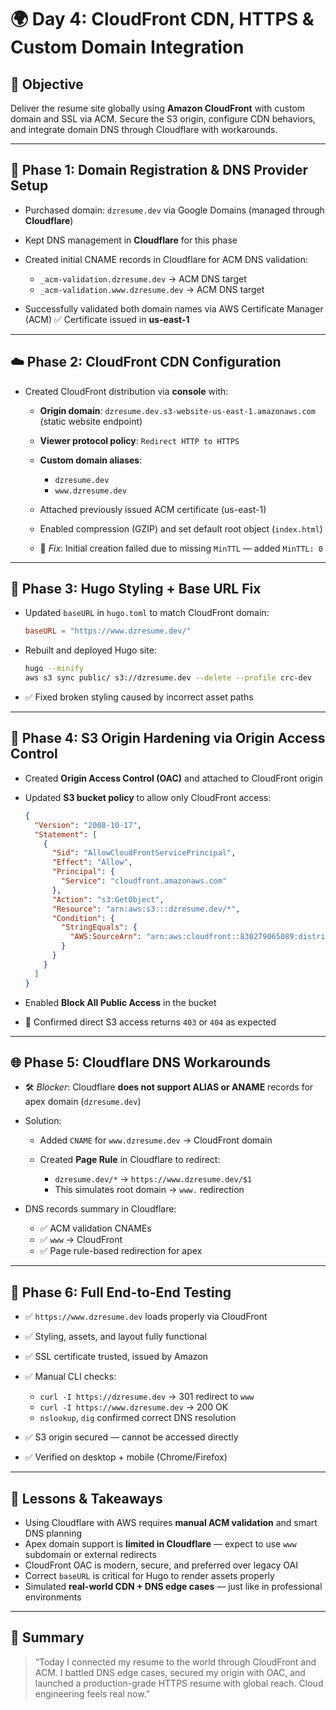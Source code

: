 # 🌍 Day 4: CloudFront CDN, HTTPS & Custom Domain Integration

## 🎯 Objective

Deliver the resume site globally using **Amazon CloudFront** with custom domain and SSL via ACM. Secure the S3 origin, configure CDN behaviors, and integrate domain DNS through Cloudflare with workarounds.

---

## 🔑 Phase 1: Domain Registration & DNS Provider Setup

* Purchased domain: `dzresume.dev` via Google Domains (managed through **Cloudflare**)
* Kept DNS management in **Cloudflare** for this phase
* Created initial CNAME records in Cloudflare for ACM DNS validation:

  * `_acm-validation.dzresume.dev` → ACM DNS target
  * `_acm-validation.www.dzresume.dev` → ACM DNS target
* Successfully validated both domain names via AWS Certificate Manager (ACM)
  ✅ Certificate issued in **us-east-1**

---

## ☁️ Phase 2: CloudFront CDN Configuration

* Created CloudFront distribution via **console** with:

  * **Origin domain**: `dzresume.dev.s3-website-us-east-1.amazonaws.com` (static website endpoint)
  * **Viewer protocol policy**: `Redirect HTTP to HTTPS`
  * **Custom domain aliases**:

    * `dzresume.dev`
    * `www.dzresume.dev`
  * Attached previously issued ACM certificate (us-east-1)
  * Enabled compression (GZIP) and set default root object (`index.html`)
  * 🧯 *Fix*: Initial creation failed due to missing `MinTTL` — added `MinTTL: 0`

---

## 🧱 Phase 3: Hugo Styling + Base URL Fix

* Updated `baseURL` in `hugo.toml` to match CloudFront domain:

  ```toml
  baseURL = "https://www.dzresume.dev/"
  ```
* Rebuilt and deployed Hugo site:

  ```bash
  hugo --minify
  aws s3 sync public/ s3://dzresume.dev --delete --profile crc-dev
  ```
* ✅ Fixed broken styling caused by incorrect asset paths

---

## 🔐 Phase 4: S3 Origin Hardening via Origin Access Control

* Created **Origin Access Control (OAC)** and attached to CloudFront origin
* Updated **S3 bucket policy** to allow only CloudFront access:

  ```json
  {
    "Version": "2008-10-17",
    "Statement": [
      {
        "Sid": "AllowCloudFrontServicePrincipal",
        "Effect": "Allow",
        "Principal": {
          "Service": "cloudfront.amazonaws.com"
        },
        "Action": "s3:GetObject",
        "Resource": "arn:aws:s3:::dzresume.dev/*",
        "Condition": {
          "StringEquals": {
            "AWS:SourceArn": "arn:aws:cloudfront::830279065089:distribution/E39IUOSQTLZZWP"
          }
        }
      }
    ]
  }
  ```
* Enabled **Block All Public Access** in the bucket
* 🧪 Confirmed direct S3 access returns `403` or `404` as expected

---

## 🌐 Phase 5: Cloudflare DNS Workarounds

* 🛠️ *Blocker*: Cloudflare **does not support ALIAS or ANAME** records for apex domain (`dzresume.dev`)
* Solution:

  * Added `CNAME` for `www.dzresume.dev` → CloudFront domain
  * Created **Page Rule** in Cloudflare to redirect:

    * `dzresume.dev/*` → `https://www.dzresume.dev/$1`
    * This simulates root domain → `www.` redirection
* DNS records summary in Cloudflare:

  * ✅ ACM validation CNAMEs
  * ✅ `www` → CloudFront
  * ✅ Page rule-based redirection for apex

---

## 🧪 Phase 6: Full End-to-End Testing

* ✅ `https://www.dzresume.dev` loads properly via CloudFront
* ✅ Styling, assets, and layout fully functional
* ✅ SSL certificate trusted, issued by Amazon
* ✅ Manual CLI checks:

  * `curl -I https://dzresume.dev` → 301 redirect to `www`
  * `curl -I https://www.dzresume.dev` → 200 OK
  * `nslookup`, `dig` confirmed correct DNS resolution
* ✅ S3 origin secured — cannot be accessed directly
* ✅ Verified on desktop + mobile (Chrome/Firefox)

---

## 🧠 Lessons & Takeaways

* Using Cloudflare with AWS requires **manual ACM validation** and smart DNS planning
* Apex domain support is **limited in Cloudflare** — expect to use `www` subdomain or external redirects
* CloudFront OAC is modern, secure, and preferred over legacy OAI
* Correct `baseURL` is critical for Hugo to render assets properly
* Simulated **real-world CDN + DNS edge cases** — just like in professional environments

---

## 📌 Summary

> “Today I connected my resume to the world through CloudFront and ACM. I battled DNS edge cases, secured my origin with OAC, and launched a production-grade HTTPS resume with global reach. Cloud engineering feels real now.”
